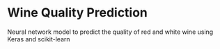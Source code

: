 # Wine Quality Prediction

Neural network model to predict the quality of red and white wine using Keras and scikit-learn
